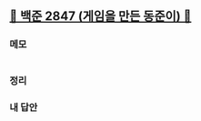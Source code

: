 ##  [🩶 백준 2847 (게임을 만든 동준이) 🩶](https://www.acmicpc.net/problem/2847)


### 메모
```

```

### 정리


### 내 답안
```java
```
